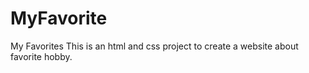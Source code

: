 # MyFavorite
My Favorites
This is an html and css project to create a website about favorite hobby.
